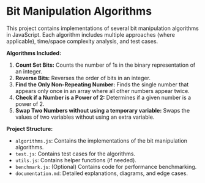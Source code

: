 # Bit Manipulation Algorithms

This project contains implementations of several bit manipulation algorithms in JavaScript.  Each algorithm includes multiple approaches (where applicable), time/space complexity analysis, and test cases.

**Algorithms Included:**

1. **Count Set Bits:** Counts the number of 1s in the binary representation of an integer.
2. **Reverse Bits:** Reverses the order of bits in an integer.
3. **Find the Only Non-Repeating Number:** Finds the single number that appears only once in an array where all other numbers appear twice.
4. **Check if a Number is a Power of 2:** Determines if a given number is a power of 2.
5. **Swap Two Numbers without using a temporary variable:** Swaps the values of two variables without using an extra variable.


**Project Structure:**

- `algorithms.js`: Contains the implementations of the bit manipulation algorithms.
- `test.js`: Contains test cases for the algorithms.
- `utils.js`: Contains helper functions (if needed).
- `benchmark.js`: (Optional) Contains code for performance benchmarking.
- `documentation.md`: Detailed explanations, diagrams, and edge cases.